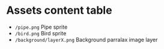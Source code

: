 # Assets content table


* `/pipe.png` Pipe sprite
* `/bird.png` Bird sprite
* `/background/layerX.png` Background parralax image layer
